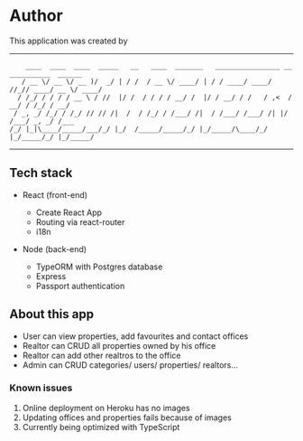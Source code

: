 # Author

This application was created by
<!-- language: lang-none -->
------------------------------------------------------------------------------------------
```
    ____  ____  ____  _____   __   ____  _______   ________________ __ __________  ______
   / __ \/ __ \/ __ )/  _/ | / /  / __ \/ ____/ | / / ____/ ____/ //_// ____/ __ \/ ____/
  / /_/ / / / / __ \ / //  |/ /  / / / / __/ /  |/ / __/ / /   / ,<  / __/ / /_/ / __/   
 / _, _/ /_/ / /_/ // // /|  /  / /_/ / /___/ /|  / /___/ /___/ /| |/ /___/ _, _/ /___   
/_/ |_|\____/_____/___/_/ |_/  /_____/_____/_/ |_/_____/\____/_/ |_/_____/_/ |_/_____/
```
------------------------------------------------------------------------------------------
## Tech stack
- React (front-end)
  - Create React App
  - Routing via react-router
  - i18n

- Node (back-end)
  - TypeORM with Postgres database
  - Express
  - Passport authentication

## About this app
- User can view properties, add favourites and contact offices
- Realtor can CRUD all properties owned by his office
- Realtor can add other realtros to the office
- Admin can CRUD categories/ users/ properties/ realtors...

### Known issues
1. Online deployment on Heroku has no images
2. Updating offices and properties fails because of images
3. Currently being optimized with TypeScript 
